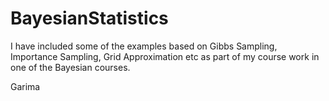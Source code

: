 # BayesianStatistics

I have included some of the examples based on Gibbs Sampling, Importance Sampling, Grid Approximation etc as part of my course work in one of the Bayesian courses.


 Garima
